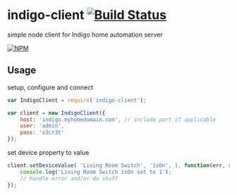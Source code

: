 indigo-client [![Build Status](https://travis-ci.org/yamanote1138/indigo-client.png?branch=master)](https://travis-ci.org/yamanote1138/indigo-client)
=============

simple node client for Indigo home automation server

[![NPM](https://nodei.co/npm/indigo-client.png?compact=true)](https://nodei.co/npm/indigo-client/)

## Usage

setup, configure and connect
```javascript
var IndigoClient = require('indigo-client');

var client = new IndigoClient({
	host: 'indigo.myhomedomain.com', // include port if applicable
	user: 'admin',
	pass: 's3cr3t'
});
```

set device property to value
```javascript
client.setDeviceValue( 'Living Room Switch', 'isOn', 1, function(err, res, body){
	console.log('Living Room Switch isOn set to 1');
	// handle error and/or do stuff
});
```
